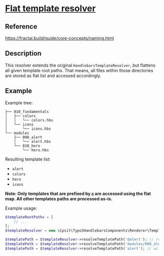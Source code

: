 # [Flat template resolver](../../Classes/Renderer/Template/FlatTemplateResolver.php)

## Reference

<https://fractal.build/guide/core-concepts/naming.html>

## Description

This resolver extends the original `HandlebarsTemplateResolver`, but flattens all
given template root paths. That means, all files within those directories are
stored as flat list and accessed accordingly.

## Example

Example tree:

```
├── 010_fundamentals
│   ├── colors
│   │   └── colors.hbs
│   └── icons
│       └── icons.hbs
└── modules
    ├── 000_alert
    │   └── alert.hbs
    └── 010_hero
        └── hero.hbs
```

Resulting template list:

* `alert`
* `colors`
* `hero`
* `icons`

**Note: Only templates that are prefixed by `@` are accessed using the flat map.
All other templates paths are processed as-is.**

Example usage:

```php
$templateRootPaths = [
    // ...
];
$templateResolver = new \Cpsit\Typo3HandlebarsComponents\Renderer\Template\FlatTemplateResolver($templateRootPaths);

$templatePath = $templateResolver->resolveTemplatePath('@alert'); // results in modules/000_alert/alert.hbs
$templatePath = $templateResolver->resolveTemplatePath('modules/000_alert/alert'); // same as above
$templatePath = $templateResolver->resolveTemplatePath('alert'); // will throw an exception
```
